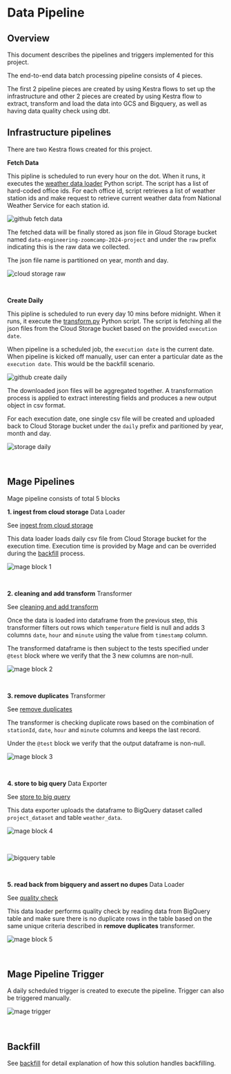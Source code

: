 # Data Pipeline

## Overview

This document describes the pipelines and triggers implemented for this project.

The end-to-end data batch processing pipeline consists of 4 pieces.

The first 2 pipeline pieces are created by using Kestra flows to set up the infrastructure and other 2 pieces are created by using Kestra flow to extract, transform and load the data into GCS and Bigquery, as well as having data quality check using dbt.


## Infrastructure pipelines

There are two Kestra flows created for this project.

**Fetch Data**

This pipline is scheduled to run every hour on the dot. When it runs, it executes the [weather data loader](../src/weather_data_loader.py) Python script. The script has a list of hard-coded office ids. For each office id, script retrieves a list of weather station ids and make request to retrieve current weather data from National Weather Service for each station id.

![github fetch data](./github_fetch_data.png)


The fetched data will be finally stored as json file in Gloud Storage bucket named `data-engineering-zoomcamp-2024-project` and under the `raw` prefix indicating this is the raw data we collected.

The json file name is partitioned on year, month and day.

![cloud storage raw](./storage_raw.png)


<br>

**Create Daily**

This pipline is scheduled to run every day 10 mins before midnight. When it runs, it execute the [transform.py](../src/transform.py) Python script. The script is fetching all the json files from the Cloud Storage bucket based on the provided `execution date`.

When pipeline is a scheduled job, the `execution date` is the current date. When pipeline is kicked off manually, user can enter a particular date as the `execution date`. This would be the backfill scenario.

![github create daily](./github_create_daily.png)

The downloaded json files will be aggregated together. A transformation process is applied to extract interesting fields and produces a new output object in csv format.

For each execution date, one single csv file will be created and uploaded back to Cloud Storage bucket under the `daily` prefix and paritioned by year, month and day.

![storage daily](./storage_daily.png)


<br>

## Mage Pipelines

Mage pipeline consists of total 5 blocks

**1. ingest from cloud storage** Data Loader

See [ingest from cloud storage](../mage/data-engineering-zoomcamp-2024-project/data_loaders/ingest_from_cloud_storage.py)


This data loader loads daily csv file from Cloud Storage bucket for the execution time. Execution time is provided by Mage and can be overrided during the [backfill](./backfill.md) process.


![mage block 1](./mage_block_1.png)


<br>

**2. cleaning and add transform** Transformer

See [cleaning and add transform](../mage/data-engineering-zoomcamp-2024-project/transformers/cleaning_and_add__transform.py)


Once the data is loaded into dataframe from the previous step, this transformer filters out rows which `temperature` field is null and adds 3 columns `date`, `hour` and `minute` using the value from `timestamp` column.

The transformed dataframe is then subject to the tests specified under `@test` block where we verify that the 3 new columns are non-null.


![mage block 2](./mage_block_2.png)


<br>

**3. remove duplicates** Transformer

See [remove duplicates](../mage/data-engineering-zoomcamp-2024-project/transformers/remove_duplicates.py)

The transformer is checking duplicate rows based on the combination of `stationId`, `date`, `hour` and `minute` columns and keeps the last record.

Under the `@test` block we verify that the output dataframe is non-null.


![mage block 3](./mage_block_3.png)

<br>


**4. store to big query** Data Exporter

See [store to big query](../mage/data-engineering-zoomcamp-2024-project/data_exporters/store_to_big_query.py)


This data exporter uploads the dataframe to BigQuery dataset called `project_dataset` and table `weather_data`.


![mage block 4](./mage_block_4.png)

<br>

![bigquery table](./bigquery_table.png)

<br>


**5. read back from bigquery and assert no dupes** Data Loader

See [quality check](../mage/data-engineering-zoomcamp-2024-project/data_loaders/read_back_from_bigquery_and_assert_no_dupes.py)


This data loader performs quality check by reading data from BigQuery table and make sure there is no duplicate rows in the table based on the same unique criteria described in **remove duplicates** transformer.


![mage block 5](./mage_block_5.png)


<br>

## Mage Pipeline Trigger

A daily scheduled trigger is created to execute the pipeline. Trigger can also be triggered manually.


![mage trigger](./mage_trigger.png)


<br>

## Backfill

See [backfill](./backfill.md) for detail explanation of how this solution handles backfilling.

<br>

